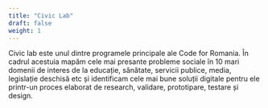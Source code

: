 ```yaml
---
title: "Civic Lab"
draft: false
weight: 1
---
```

Civic lab este unul dintre programele principale ale Code for Romania. În cadrul acestuia mapăm cele mai presante probleme sociale în 10 mari domenii de interes de la educație, sănătate, servicii publice, media, legislație deschisă etc și identificam cele mai bune soluții digitale pentru ele printr-un proces elaborat de research, validare, prototipare, testare și design.
